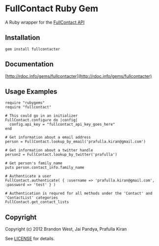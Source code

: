 FullContact Ruby Gem
====================
A Ruby wrapper for the [FullContact API](http://www.fullcontact.com/)

Installation
------------
    gem install fullcontacter

Documentation
-------------
[http://rdoc.info/gems/fullcontacter](http://rdoc.info/gems/fullcontacter)

Usage Examples
--------------
    require "rubygems"
    require "fullcontact"
    
    # This could go in an initializer
    FullContact.configure do |config|
      config.api_key = "fullcontact_api_key_goes_here"
    end
    
    # Get information about a email address
    person = FullContact.lookup_by_email('prafulla.kiran@gmail.com')
      
    # Get information about a twitter handle
    person2 = FullContact.lookup_by_twitter('prafulla')
    
    # Get person's family_name
    puts person.contact_info.family_name
    
    # Authenticate a user
    FullContact.authenticate( { :username => 'prafulla.kiran@gmail.com', :password => 'test' } )
    
    # Authentication is requred for all methods under the 'Contact' and 'ContactList' categories
    FullContact.get_contact_lists

Copyright
---------
Copyright (c) 2012 Brandon West, Jai Pandya, Prafulla Kiran

See [LICENSE](https://github.com/jaipandya/fullcontacter/blob/master/LICENSE.md) for details.
